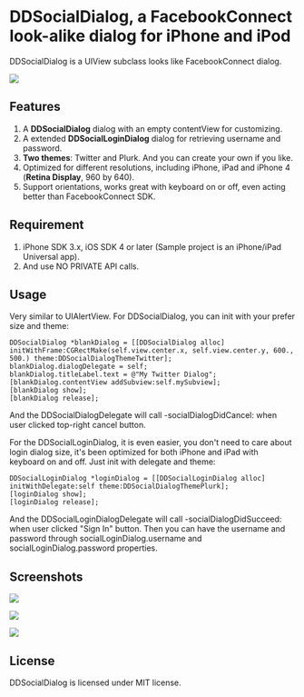 # DDSocialDialog, a FacebookConnect look-alike dialog for iPhone and iPod

DDSocialDialog is a UIView subclass looks like FacebookConnect dialog.

![](http://github.com/digdog/DDSocialDialog/raw/master/Screenshots/DDSocialLoginDialogiPhone.png)

## Features

1. A **DDSocialDialog** dialog with an empty contentView for customizing.
2. A extended **DDSocialLoginDialog** dialog for retrieving username and password.
3. **Two themes**: Twitter and Plurk. And you can create your own if you like.
4. Optimized for different resolutions, including iPhone, iPad and iPhone 4 (**Retina Display**, 960 by 640).
5. Support orientations, works great with keyboard on or off, even acting better than FacebookConnect SDK.

## Requirement

1. iPhone SDK 3.x, iOS SDK 4 or later (Sample project is an iPhone/iPad Universal app).
2. And use NO PRIVATE API calls.

## Usage

Very similar to UIAlertView. For DDSocialDialog, you can init with your prefer size and theme:

    DDSocialDialog *blankDialog = [[DDSocialDialog alloc] initWithFrame:CGRectMake(self.view.center.x, self.view.center.y, 600., 500.) theme:DDSocialDialogThemeTwitter];
    blankDialog.dialogDelegate = self;
    blankDialog.titleLabel.text = @"My Twitter Dialog";
    [blankDialog.contentView addSubview:self.mySubview];
    [blankDialog show];
    [blankDialog release];
    
And the DDSocialDialogDelegate will call -socialDialogDidCancel: when user clicked top-right cancel button.

For the DDSocialLoginDialog, it is even easier, you don't need to care about login dialog size, it's been optimized for both iPhone and iPad with keyboard on and off. Just init with delegate and theme:

    DDSocialLoginDialog *loginDialog = [[DDSocialLoginDialog alloc] initWithDelegate:self theme:DDSocialDialogThemePlurk];
    [loginDialog show];
    [loginDialog release];
    
And the DDSocialLoginDialogDelegate will call -socialDialogDidSucceed: when user clicked "Sign In" button. Then you can have the username and password through socialLoginDialog.username and socialLoginDialog.password properties.

## Screenshots

![](http://github.com/digdog/DDSocialDialog/raw/master/Screenshots/DDSocialDialogiPad.png)


![](http://github.com/digdog/DDSocialDialog/raw/master/Screenshots/DDSocialLoginDialogiPad.png)


![](http://github.com/digdog/DDSocialDialog/raw/master/Screenshots/DDSocialLoginDialogiPhoneLandscape.png)

## License

DDSocialDialog is licensed under MIT license.